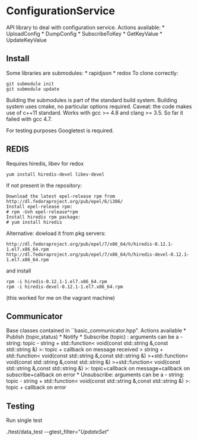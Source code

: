 ConfigurationService
=============

API library to deal with configuration service.
Actions available:
    * UploadConfig
    * DumpConfig
    * SubscribeToKey
    * GetKeyValue
    * UpdateKeyValue

Install
-----
Some libraries are submodules:
    * rapidjson
    * redox
To clone correctly:
```
git submodule init
git submodule update
```
Building the submodules is part of the standard build system.
Building system uses cmake, no particular options required. Caveat: the code makes use of c++11 standard. Works with gcc >= 4.8 and clang >= 3.5. So far it failed with gcc 4.7.

For testing purposes Googletest is required.


REDIS
-----

Requires hiredis, libev for redox
```
yum install hiredis-devel libev-devel
```
If not present in the repository:

    Download the latest epel-release rpm from
    http://dl.fedoraproject.org/pub/epel/6/i386/
    Install epel-release rpm:
    # rpm -Uvh epel-release*rpm
    Install hiredis rpm package:
    # yum install hiredis


Alternative: dowload it from pkg servers:
```
http://dl.fedoraproject.org/pub/epel/7/x86_64/h/hiredis-0.12.1-1.el7.x86_64.rpm
http://dl.fedoraproject.org/pub/epel/7/x86_64/h/hiredis-devel-0.12.1-1.el7.x86_64.rpm
```
and install
```
rpm -i hiredis-0.12.1-1.el7.x86_64.rpm
rpm -i hiredis-devel-0.12.1-1.el7.x86_64.rpm
```
(this worked for me on the vagrant machine)


Communicator
------------

Base classes contained in ``basic_communicator.hpp".
Actions available
    * Publish (topic,status)
    * Notify
    * Subscribe (topic) : arguments can be a
      - string: topic
      - string + std::function< void(const std::string &,const std::string &) >: topic +
      callback on message received
      > string + std::function< void(const std::string &,const std::string &) >+std::function< void(const std::string
      &,const std::string &) >+std::function< void(const std::string &,const
      std::string &) >: topic+callback on message+callback on subscribe+callback
      on error
    * Unsubscribe:  arguments can be a
      - string: topic
      - string +
      std::function< void(const std::string &,const std::string &) >: topic +
      callback on error


Testing
------

Run single test

./test/data_test --gtest_filter="*UpdateSet*"
